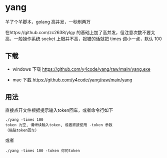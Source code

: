 # yang
羊了个羊脚本，golang 高并发，一秒刷两万

在https://github.com/zc2638/ylgy 的基础上加了高并发，但注意次数不要太高，一般操作系统 socket 上限并不高，报错的话就把 times 调小一点，默认 100

## 下载
 - windows 下载 https://github.com/y4code/yang/raw/main/yang.exe

 - mac 下载 https://github.com/y4code/yang/raw/main/yang

## 用法
直接点开文件根据提示输入token回车，或者命令行如下
```
./yang -times 100
token 为空, 请继续输入token, 或者直接使用 -token 参数
（粘贴token回车）
```

或者

```
./yang -times 100 -token 你的token

```
